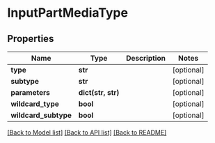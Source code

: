 # InputPartMediaType

## Properties
Name | Type | Description | Notes
------------ | ------------- | ------------- | -------------
**type** | **str** |  | [optional] 
**subtype** | **str** |  | [optional] 
**parameters** | **dict(str, str)** |  | [optional] 
**wildcard_type** | **bool** |  | [optional] 
**wildcard_subtype** | **bool** |  | [optional] 

[[Back to Model list]](../README.md#documentation-for-models) [[Back to API list]](../README.md#documentation-for-api-endpoints) [[Back to README]](../README.md)


